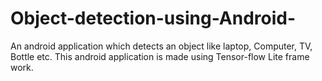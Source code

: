 # Object-detection-using-Android-

An android application which detects an object like laptop, Computer,
TV, Bottle etc. This android application is made using Tensor-flow Lite frame work.
